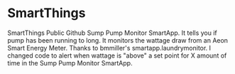 # SmartThings
SmartThings Public Github
Sump Pump Monitor SmartApp. It tells you if pump has been running to long. It monitors the wattage draw from an Aeon Smart Energy Meter.
Thanks to bmmiller's smartapp.laundrymonitor.  I changed code to alert when wattage is "above" a set point for X amount of time in the Sump Pump Monitor SmartApp.
